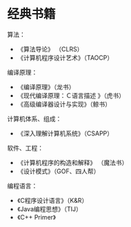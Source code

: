 # 经典书籍
算法：
- 《算法导论》 （CLRS）
- 《计算机程序设计艺术》（TAOCP）

编译原理：
- 《编译原理》（龙书）
- 《现代编译原理：Ｃ语言描述 》（虎书）
- 《高级编译器设计与实现》（鲸书）

计算机体系、组成：
- 《深入理解计算机系统》（CSAPP）

软件、工程：
- 《计算机程序的构造和解释》 （魔法书）
- 《设计模式》（GOF、四人帮）

编程语言：
- 《C程序设计语言》（K&R）
- 《Java编程思想》（TIJ）
- 《C++ Primer》

